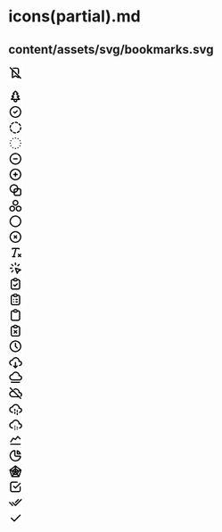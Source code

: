 # icons(partial).md


## content/assets/svg/bookmarks.svg
<img src="../content/assets/svg/bookmark-off.svg" width="25" alt="bookmark-off
" id="DDDD" /></br>

<img src="../content/assets/svg/christmas-tree.svg" width="25" alt="christmas-tree
" id="DDDD" /></br>
<img src="../content/assets/svg/circle-check.svg" width="25" alt="circle-check
" id="DDDD" /></br>
<img src="../content/assets/svg/circle-dashed.svg" width="25" alt="circle-dashed
" id="DDDD" /></br>
<img src="../content/assets/svg/circle-dotted.svg" width="25" alt="circle-dotted
" id="DDDD" /></br>
<img src="../content/assets/svg/circle-minus.svg" width="25" alt="circle-minus
" id="DDDD" /></br>
<img src="../content/assets/svg/circle-plus.svg" width="25" alt="circle-plus
" id="DDDD" /></br>
<img src="../content/assets/svg/circle-square.svg" width="25" alt="circle-square
" id="DDDD" /></br>
<img src="../content/assets/svg/circles.svg" width="25" alt="circles
" id="DDDD" /></br>
<img src="../content/assets/svg/circle.svg" width="25" alt="circle
" id="DDDD" /></br>
<img src="../content/assets/svg/circle-x.svg" width="25" alt="circle-x
" id="DDDD" /></br>
<img src="../content/assets/svg/clear-formatting.svg" width="25" alt="clear-formatting
" id="DDDD" /></br>
<img src="../content/assets/svg/click.svg" width="25" alt="click
" id="DDDD" /></br>
<img src="../content/assets/svg/clipboard-check.svg" width="25" alt="clipboard-check
" id="DDDD" /></br>
<img src="../content/assets/svg/clipboard-list.svg" width="25" alt="clipboard-list
" id="DDDD" /></br>
<img src="../content/assets/svg/clipboard.svg" width="25" alt="clipboard
" id="DDDD" /></br>
<img src="../content/assets/svg/clipboard-x.svg" width="25" alt="clipboard-x
" id="DDDD" /></br>
<img src="../content/assets/svg/clock.svg" width="25" alt="clock
" id="DDDD" /></br>
<img src="../content/assets/svg/cloud-download.svg" width="25" alt="cloud-download
" id="DDDD" /></br>
<img src="../content/assets/svg/cloud-fog.svg" width="25" alt="cloud-fog
" id="DDDD" /></br>
<img src="../content/assets/svg/cloud-off.svg" width="25" alt="cloud-off
" id="DDDD" /></br>
<img src="../content/assets/svg/cloud-rain.svg" width="25" alt="cloud-rain
" id="DDDD" /></br>
<img src="../content/assets/svg/cloud-snow.svg" width="25" alt="cloud-snow
" id="DDDD" /></br>
<img src="../content/assets/svg/chart-line.svg" width="25" alt="chart-line
" id="DDDD" /></br>
<img src="../content/assets/svg/chart-pie.svg" width="25" alt="chart-pie
" id="DDDD" /></br>
<img src="../content/assets/svg/chart-radar.svg" width="25" alt="chart-radar
" id="DDDD" /></br>
<img src="../content/assets/svg/checkbox.svg" width="25" alt="checkbox
" id="DDDD" /></br>
<img src="../content/assets/svg/checks.svg" width="25" alt="checks
" id="DDDD" /></br>
<img src="../content/assets/svg/check.svg" width="25" alt="check
" id="DDDD" /></br>
